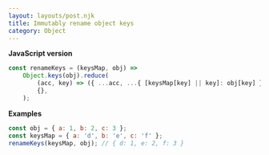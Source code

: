 ```yaml
---
layout: layouts/post.njk
title: Immutably rename object keys
category: Object
---
```


**JavaScript version**

```js
const renameKeys = (keysMap, obj) =>
	Object.keys(obj).reduce(
		(acc, key) => ({ ...acc, ...{ [keysMap[key] || key]: obj[key] } }),
		{},
	);
```

**Examples**

```js
const obj = { a: 1, b: 2, c: 3 };
const keysMap = { a: 'd', b: 'e', c: 'f' };
renameKeys(keysMap, obj); // { d: 1, e: 2, f: 3 }
```

